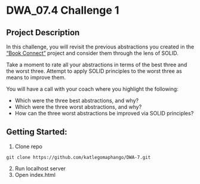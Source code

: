 # DWA_07.4 Challenge 1

## Project Description

In this challenge, you will revisit the previous abstractions you created in the [“Book Connect”](https://github.com/katlegomaphango/DWA-6) project and consider them through the lens of SOLID.

Take a moment to rate all your abstractions in terms of the best three and the worst three. Attempt to apply SOLID principles to the worst three as means to improve them.

You will have a call with your coach where you highlight the following:

- Which were the three best abstractions, and why?
- Which were the three worst abstractions, and why?
- How can the three worst abstractions be improved via SOLID principles?

## Getting Started: 
1. Clone repo
```
git clone https://github.com/katlegomaphango/DWA-7.git
```
2. Run localhost server
3. Open index.html
